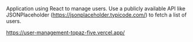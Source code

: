 Application using React to manage users. Use a publicly available API like JSONPlaceholder (https://jsonplaceholder.typicode.com/) to fetch a list of users. 


https://user-management-topaz-five.vercel.app/
